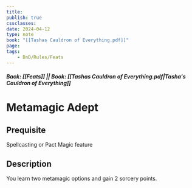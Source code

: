 ```yaml
---
title:
publish: true
cssclasses:
date: 2024-04-12
type: note
book: "[[Tashas Cauldron of Everything.pdf]]"
page: 
tags:
    - DnD/Rules/Feats
---
```


##### Back: [[Feats]] || Book: [[Tashas Cauldron of Everything.pdf|Tasha's Cauldron of Everything]]

# Metamagic Adept


## Prequisite 
Spellcasting or Pact Magic feature

## Description
You learn two metamagic options and gain 2 sorcery points.